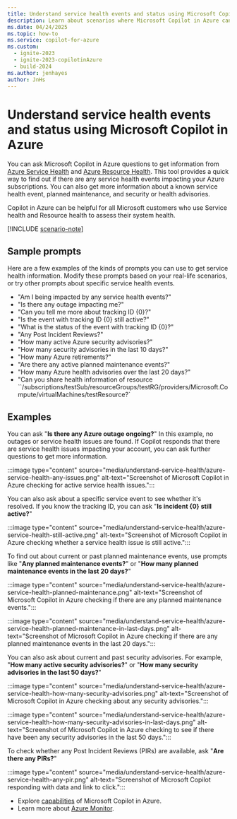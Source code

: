 ```yaml
---
title: Understand service health events and status using Microsoft Copilot in Azure
description: Learn about scenarios where Microsoft Copilot in Azure can provide information about service health events.
ms.date: 04/24/2025
ms.topic: how-to
ms.service: copilot-for-azure
ms.custom:
  - ignite-2023
  - ignite-2023-copilotinAzure
  - build-2024
ms.author: jenhayes
author: JnHs
---
```


# Understand service health events and status using Microsoft Copilot in Azure

You can ask Microsoft Copilot in Azure questions to get information from [Azure Service Health](/azure/service-health/overview) and [Azure Resource Health](/azure/service-health/resource-health-overview). This tool provides a quick way to find out if there are any service health events impacting your Azure subscriptions. You can also get more information about a known service health event, planned maintenance, and security or health advisories.

Copilot in Azure can be helpful for all Microsoft customers who use Service health and Resource health to assess their system health.

[!INCLUDE [scenario-note](includes/scenario-note.md)]

## Sample prompts

Here are a few examples of the kinds of prompts you can use to get service health information. Modify these prompts based on your real-life scenarios, or try other prompts about specific service health events.

- "Am I being impacted by any service health events?"
- "Is there any outage impacting me?"
- "Can you tell me more about tracking ID {0}?"
- "Is the event with tracking ID {0} still active?"
- "What is the status of the event with tracking ID {0}?"
- "Any Post Incident Reviews?"
- "How many active Azure security advisories?"
- "How many security advisories in the last 10 days?"
- "How many Azure retirements?"
- "Are there any active planned maintenance events?"
- "How many Azure health advisories over the last 20 days?" 
- "Can you share health information of resource <br>``/subscriptions/testSub/resourceGroups/testRG/providers/Microsoft.Compute/virtualMachines/testResource?`

## Examples

You can ask "**Is there any Azure outage ongoing?**" In this example, no outages or service health issues are found. If Copilot responds that there are service health issues impacting your account, you can ask further questions to get more information.

:::image type="content" source="media/understand-service-health/azure-service-health-any-issues.png" alt-text="Screenshot of Microsoft Copilot in Azure checking for active service health issues.":::

You can also ask about a specific service event to see whether it's resolved. If you know the tracking ID, you can ask "**Is incident {0} still active?**"

:::image type="content" source="media/understand-service-health/azure-service-health-still-active.png" alt-text="Screenshot of Microsoft Copilot in Azure checking whether a service health issue is still active.":::

To find out about current or past planned maintenance events, use prompts like "**Any planned maintenance events?**" or "**How many planned maintenance events in the last 20 days?**"

:::image type="content" source="media/understand-service-health/azure-service-health-planned-maintenance.png" alt-text="Screenshot of Microsoft Copilot in Azure checking if there are any planned maintenance events.":::

:::image type="content" source="media/understand-service-health/azure-service-health-planned-maintenance-in-last-days.png" alt-text="Screenshot of Microsoft Copilot in Azure checking if there are any planned maintenance events in the last 20 days.":::

You can also ask about current and past security advisories. For example, "**How many active security advisories?**" or "**How many security advisories in the last 50 days?**"

:::image type="content" source="media/understand-service-health/azure-service-health-how-many-security-advisories.png" alt-text="Screenshot of Microsoft Copilot in Azure checking about any security advisories.":::

:::image type="content" source="media/understand-service-health/azure-service-health-how-many-security-advisories-in-last-days.png" alt-text="Screenshot of Microsoft Copilot in Azure checking to see if there have been any security advisories in the last 50 days.":::

To check whether any Post Incident Reviews (PIRs) are available, ask "**Are there any PIRs?**"

:::image type="content" source="media/understand-service-health/azure-service-health-any-pir.png" alt-text="Screenshot of Microsoft Copilot responding with data and link to click.":::

- Explore [capabilities](capabilities.md) of Microsoft Copilot in Azure.
- Learn more about [Azure Monitor](/azure/azure-monitor/).

